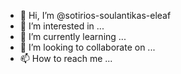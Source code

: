 - 👋 Hi, I’m @sotirios-soulantikas-eleaf
- 👀 I’m interested in ...
- 🌱 I’m currently learning ...
- 💞️ I’m looking to collaborate on ...
- 📫 How to reach me ...

<!---
sotirios-soulantikas-eleaf/sotirios-soulantikas-eleaf is a ✨ special ✨ repository because its `README.md` (this file) appears on your GitHub profile.
You can click the Preview link to take a look at your changes.
--->
